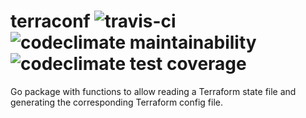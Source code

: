 # terraconf ![travis-ci](https://travis-ci.org/jzbruno/terraconf.svg?branch=master) ![codeclimate maintainability](https://api.codeclimate.com/v1/badges/a8355a1720309e1c63c2/maintainability) ![codeclimate test coverage](https://api.codeclimate.com/v1/badges/a8355a1720309e1c63c2/test_coverage)
Go package with functions to allow reading a Terraform state file and generating the corresponding Terraform config file.
